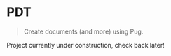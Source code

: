 # PDT

> Create documents (and more) using Pug.

Project currently under construction, check back later!
